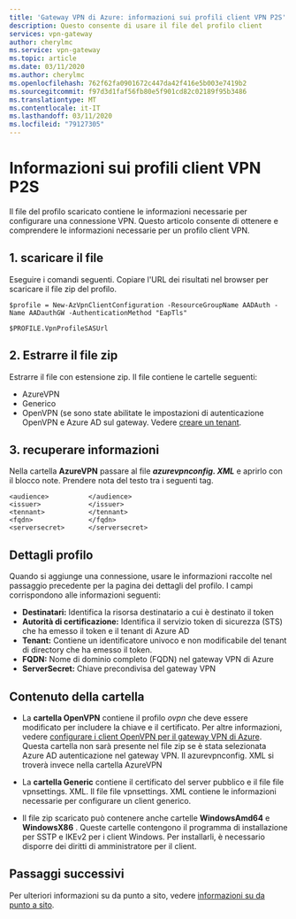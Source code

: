 ```yaml
---
title: 'Gateway VPN di Azure: informazioni sui profili client VPN P2S'
description: Questo consente di usare il file del profilo client
services: vpn-gateway
author: cherylmc
ms.service: vpn-gateway
ms.topic: article
ms.date: 03/11/2020
ms.author: cherylmc
ms.openlocfilehash: 762f62fa0901672c447da42f416e5b003e7419b2
ms.sourcegitcommit: f97d3d1faf56fb80e5f901cd82c02189f95b3486
ms.translationtype: MT
ms.contentlocale: it-IT
ms.lasthandoff: 03/11/2020
ms.locfileid: "79127305"
---
```

# <a name="about-p2s-vpn-client-profiles"></a>Informazioni sui profili client VPN P2S

Il file del profilo scaricato contiene le informazioni necessarie per configurare una connessione VPN. Questo articolo consente di ottenere e comprendere le informazioni necessarie per un profilo client VPN.

## <a name="1-download-the-file"></a>1. scaricare il file

Eseguire i comandi seguenti. Copiare l'URL dei risultati nel browser per scaricare il file zip del profilo.

```azurepowershell-interactive
$profile = New-AzVpnClientConfiguration -ResourceGroupName AADAuth -Name AADauthGW -AuthenticationMethod "EapTls"
   
$PROFILE.VpnProfileSASUrl
```

## <a name="2-extract-the-zip-file"></a>2. Estrarre il file zip

Estrarre il file con estensione zip. Il file contiene le cartelle seguenti:

* AzureVPN
* Generico
* OpenVPN (se sono state abilitate le impostazioni di autenticazione OpenVPN e Azure AD sul gateway. Vedere [creare un tenant](openvpn-azure-ad-tenant.md).

## <a name="3-retrieve-information"></a>3. recuperare informazioni

Nella cartella **AzureVPN** passare al file ***azurevpnconfig. XML*** e aprirlo con il blocco note. Prendere nota del testo tra i seguenti tag.

```
<audience>          </audience>
<issuer>            </issuer>
<tennant>           </tennant>
<fqdn>              </fqdn>
<serversecret>      </serversecret>
```

## <a name="profile-details"></a>Dettagli profilo

Quando si aggiunge una connessione, usare le informazioni raccolte nel passaggio precedente per la pagina dei dettagli del profilo. I campi corrispondono alle informazioni seguenti:

   * **Destinatari:** Identifica la risorsa destinatario a cui è destinato il token
   * **Autorità di certificazione:** Identifica il servizio token di sicurezza (STS) che ha emesso il token e il tenant di Azure AD
   * **Tenant:** Contiene un identificatore univoco e non modificabile del tenant di directory che ha emesso il token.
   * **FQDN:** Nome di dominio completo (FQDN) nel gateway VPN di Azure
   * **ServerSecret:** Chiave precondivisa del gateway VPN

## <a name="folder-contents"></a>Contenuto della cartella

* La **cartella OpenVPN** contiene il profilo *ovpn* che deve essere modificato per includere la chiave e il certificato. Per altre informazioni, vedere [configurare i client OpenVPN per il gateway VPN di Azure](vpn-gateway-howto-openvpn-clients.md#windows). Questa cartella non sarà presente nel file zip se è stata selezionata Azure AD autenticazione nel gateway VPN. Il azurevpnconfig. XML si troverà invece nella cartella AzureVPN

* La **cartella Generic** contiene il certificato del server pubblico e il file file vpnsettings. XML. Il file file vpnsettings. XML contiene le informazioni necessarie per configurare un client generico.

* Il file zip scaricato può contenere anche cartelle **WindowsAmd64** e **WindowsX86** . Queste cartelle contengono il programma di installazione per SSTP e IKEv2 per i client Windows. Per installarli, è necessario disporre dei diritti di amministratore per il client.

## <a name="next-steps"></a>Passaggi successivi

Per ulteriori informazioni su da punto a sito, vedere [informazioni su da punto a sito](point-to-site-about.md).
